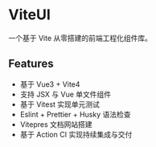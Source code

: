 # ViteUI

一个基于 Vite 从零搭建的前端工程化组件库。

## Features

- 基于 Vue3 + Vite4
- 支持 JSX 与 Vue 单文件组件
- 基于 Vitest 实现单元测试
- Eslint + Prettier + Husky 语法检查
- Vitepres 文档网站搭建
- 基于 Action CI 实现持续集成与交付